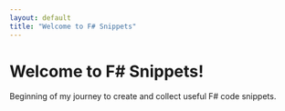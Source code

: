 ```yaml
---
layout: default
title: "Welcome to F# Snippets"
---
```

# Welcome to F# Snippets!

Beginning of my journey to create and collect useful F# code snippets.
